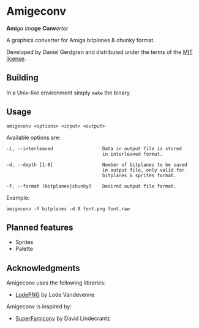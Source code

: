 # Amigeconv
**Ami***ga* *Ima***ge** **Conv***erter*

A graphics converter for Amiga bitplanes & chunky format.

Developed by Daniel Gerdgren and distributed under the terms of the [MIT license](./LICENSE).


## Building

In a Unix-like environment simply `make` the binary.

## Usage

	amigeconv <options> <input> <output>

Available options are:

	-i, --interleaved                  Data in output file is stored
	                                   in interleaved format.

	-d, --depth [1-8]                  Number of bitplanes to be saved
	                                   in output file, only valid for
	                                   bitplanes & sprites format.

	-f, --format [bitplanes|chunky]    Desired output file format.

Example:

	amigeconv -f bitplanes -d 8 font.png font.raw

## Planned features
* Sprites
* Palette

## Acknowledgments
Amigeconv uses the following libraries:

* [LodePNG](http://lodev.org/lodepng/) by Lode Vandevenne

Amigeconv is inspired by:

* [SuperFamiconv](https://github.com/Optiroc/SuperFamiconv) by David Lindecrantz
